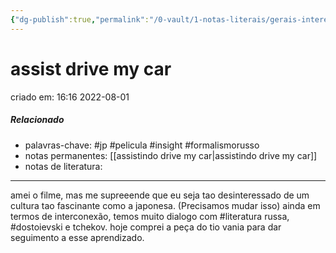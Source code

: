 ```yaml
---
{"dg-publish":true,"permalink":"/0-vault/1-notas-literais/gerais-interesses/assist-drive-my-car/","tags":["jp","pelicula","insight","formalismorusso","literatura","dostoievski"],"dgHomeLink":true,"dgShowLocalGraph":true,"dgShowFileTree":true,"dgEnableSearch":true}
---
```


# assist drive my car
criado em: 16:16 2022-08-01

##### Relacionado
- palavras-chave: #jp #pelicula #insight #formalismorusso 
- notas permanentes: [[assistindo drive my car\|assistindo drive my car]]
- notas de literatura: 

---

amei o filme, mas me supreeende que eu seja tao desinteressado de um cultura tao fascinante como a japonesa.
(Precisamos mudar isso)
ainda em termos de interconexão, temos muito dialogo com #literatura  russa, #dostoievski  e tchekov. hoje comprei a peça do tio vania para dar seguimento a esse aprendizado.

